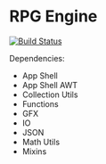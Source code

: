 # RPG Engine
[![Build Status](https://travis-ci.org/Androbin/RPG-Engine.svg?branch=master)](https://travis-ci.org/Androbin/RPG-Engine)

Dependencies:
 - App Shell
 - App Shell AWT
 - Collection Utils
 - Functions
 - GFX
 - IO
 - JSON
 - Math Utils
 - Mixins